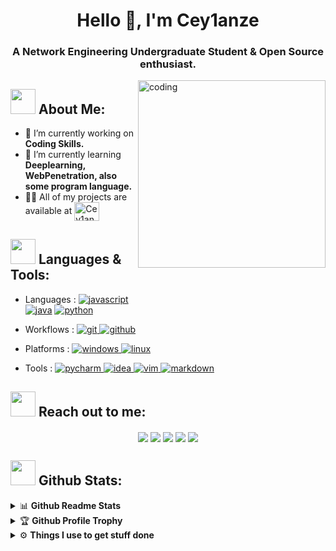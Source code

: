 <h1 align="center">Hello 👋, I'm Cey1anze </h1>
<h3 align="center">A Network Engineering Undergraduate Student & Open Source enthusiast.</h3>

<img align="right" alt="coding" width="300" src="https://media.giphy.com/media/lP8xu5t2DLGG045H8F/giphy.gif">

## <img src="https://media.giphy.com/media/WUlplcMpOCEmTGBtBW/giphy.gif" width="40"> **About Me:**

- 🔭 I’m currently working on **Coding Skills.**
- 🌱 I’m currently learning **Deeplearning, WebPenetration, also some program language.**
- 👨‍💻 All of my projects are available at <a href="https://github.com/Cey1anze?tab=repositories" target="blank"><img align="center" src="https://raw.githubusercontent.com/rahuldkjain/github-profile-readme-generator/master/src/images/icons/Social/github.svg" alt="Cey1anze" height="30" width="40" /></a>

## <img src="https://media.giphy.com/media/j2pOGeGYKe2xCCKwfi/giphy.gif" width="40"> **Languages & Tools:**

- Languages : 
<a href="https://developer.mozilla.org/en-US/docs/Web/JavaScript" target="_blank"> <img src="https://img.shields.io/badge/javascript-%23323330.svg?style=for-the-badge&logo=javascript&logoColor=%23F7DF1E" alt="javascript" /> </a> 	
<a href="https://www.java.com/en/" target="_blank"> <img src="https://img.shields.io/badge/java-%23ED8B00.svg?style=for-the-badge&logo=openjdk&logoColor=white"  alt="java" /></a> </a>
<a href="https://www.python.org" target="_blank"> <img src="https://img.shields.io/badge/python-3670A0?style=for-the-badge&logo=python&logoColor=ffdd54" alt="python" /> </a>

- Workflows : 
<a href="https://git-scm.com/" target="_blank"><img src="https://img.shields.io/badge/git-%23F05033.svg?style=for-the-badge&logo=git&logoColor=white" alt="git" /> </a>
<a href="https://github.com/" target="_blank"><img src="https://img.shields.io/badge/github-%23121011.svg?style=for-the-badge&logo=github&logoColor=white" alt="github" /> </a>

- Platforms : 
<a href="https://www.microsoft.com/en-us/windows?r=1" target="_blank"><img src="https://img.shields.io/badge/Windows-0078D6?style=for-the-badge&logo=windows&logoColor=white" alt="windows" /> </a>
<a href="https://www.linux.org/" target="_blank"><img src="https://img.shields.io/badge/Linux-FCC624?style=for-the-badge&logo=linux&logoColor=blacke" alt="linux" /> </a>
  
- Tools : 
<a href="https://www.jetbrains.com/pycharm/" target="_blank"><img src="https://img.shields.io/badge/pycharm-143?style=for-the-badge&logo=pycharm&logoColor=black&color=black&labelColor=green" alt="pycharm" /> </a>
<a href="https://www.jetbrains.com/idea/" target="_blank"><img src="https://img.shields.io/badge/IntelliJIDEA-000000.svg?style=for-the-badge&logo=intellij-idea&logoColor=white" alt="idea" /> </a>
<a href="https://www.vim.org/" target="_blank"><img src="https://img.shields.io/badge/VIM-%2311AB00.svg?style=for-the-badge&logo=vim&logoColor=white" alt="vim" /> </a>
<a href="https://www.markdownguide.org/" target="_blank"><img src="https://img.shields.io/badge/markdown-%23000000.svg?style=for-the-badge&logo=markdown&logoColor=white" alt="markdown" /> </a>


## <img src="https://media.giphy.com/media/LnQjpWaON8nhr21vNW/giphy.gif" width="40"> **Reach out to me:** ️
<p align="center">
<a href="https://discordapp.com/users/1018192564098191522" target="_blank"><img align="center" src="https://img.shields.io/badge/Discord-%235865F2.svg?style=for-the-badge&logo=discord&logoColor=white" /></a>
<a href="https://t.me/Cey1anze" target="_blank"><img align="center" src="https://img.shields.io/badge/Telegram-2CA5E0?style=for-the-badge&logo=telegram&logoColor=white" /></a>
<a href="https://qm.qq.com/q/cd8wyL4Qfu?personal_qrcode_source=3" target="_blank"><img align="center" src="https://img.shields.io/badge/Tencent%23QQ-%2312B7F5?style=for-the-badge&logo=tencentqq&logoColor=white" /></a>
<a href="https://cdn.discordapp.com/attachments/1044902372285100093/1134688058567032963/IMG_3448.JPG" target="_blank"><img align="center" src="https://img.shields.io/badge/WeChat-07C160?style=for-the-badge&logo=wechat&logoColor=white" /></a>
<a href="mailto:xilan020104@gmail.com" target="_blank"><img align="center" src="https://img.shields.io/badge/Gmail-D14836?style=for-the-badge&logo=gmail&logoColor=white" /></a>

## <img src="https://media.giphy.com/media/ZCN6F3FAkwsyOGU2RS/giphy.gif" width="40"> **Github Stats:**

<details>
  <summary>📊 <b>Github Readme Stats</b></summary>
 <br />
 <p align="center">
  <a href="https://github.com/Cey1anze">
   <img width="430" align="center" src="https://github-readme-stats.vercel.app/api?username=Cey1anze&show_icons=true&theme=radical&count_private=true">
  </a>
  <a href="https://github.com/Cey1anze/github-readme-stats">
    <img align="center" src="https://github-readme-stats.anuraghazra1.vercel.app/api/top-langs/?username=Cey1anze&layout=compact&theme=radical&langs_count=6" />
  </a>
 </p>
</details>

<details>
 <summary>🏆 <b>Github Profile Trophy</b></summary>
 <br />
 <p align="center">
  <a href="https://github.com/ryo-ma/github-profile-trophy">
   <img src="https://github-profile-trophy.vercel.app/?username=Cey1anze&column=8&theme=darkhub"/>
  </a>
 </p>
</details>


<details>
  <br />
  <summary>⚙️ <b> Things I use to get stuff done</b></summary>
  	<ul>
  	   <li><b>OS:</b> Windows 11 </li>
	     <li><b>Laptop: </b> Lenovo Legion Y7000p 2020H (Intel)</li>
	     <li><b>Code Editor:</b> Jetbrain IDEs</li>
	    <br />
	</ul>
</details>
